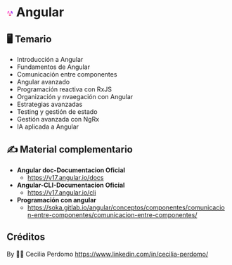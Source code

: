 # <img src="image.png" style="width: 3%"> Angular

## 🖥️​ Temario
- Introducción a Angular
- Fundamentos de Angular
- Comunicación entre componentes
- Angular avanzado
- Programación reactiva con RxJS
- Organización y nvaegación con Angular
- Estrategias avanzadas
- Testing y gestión de estado
- Gestión avanzada con NgRx
- IA aplicada a Angular

## ✍️​ Material complementario
- **Angular doc-Documentacion Oficial**
    - https://v17.angular.io/docs
- **Angular-CLI-Documentacion Oficial**
    - https://v17.angular.io/cli
- **Programación con angular**
    - https://soka.gitlab.io/angular/conceptos/componentes/comunicacion-entre-componentes/comunicacion-entre-componentes/


## Créditos
By 👩‍💻​ Cecilia Perdomo
https://www.linkedin.com/in/cecilia-perdomo/ 